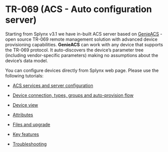 TR-069 (ACS - Auto configuration server)
==========

Starting from Splynx v3.1 we have in-built ACS server based on [GenieACS](https://genieacs.com/) - open source TR-069 remote management solution with advanced device provisioning capabilities. **GenieACS** can work with any device that supports the TR-069 protocol. It auto-discovers the device’s parameter tree (including vendor-specific parameters) making no assumptions about the device’s data model.

You can configure devices directly from Splynx web page. Please use the following tutorials:


* [ACS services and server configuration](networking/tr069_acs/services_server_config/services_server_config.md)

* [Device connection, types, groups and auto-provision flow](networking/tr069_acs/dev_connection_types_groups_provision/dev_connection_types_groups_provision.md)

* [Device view](networking/tr069_acs/device_view/device_view.md)

* [Attributes](networking/tr069_acs/attributes/attributes.md)

* [Files and upgrade](networking/tr069_acs/files_upgrade/files_upgrade.md)

* [Key features](networking/tr069_acs/key_features/key_features.md)

* [Troubleshooting](networking/tr069_acs/troubleshooting/troubleshooting.md)
